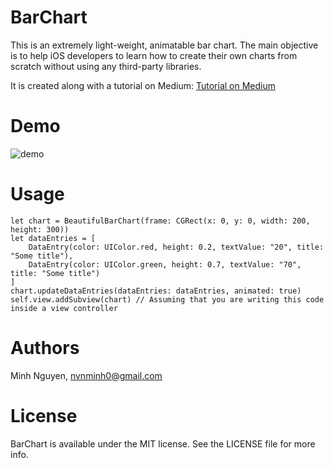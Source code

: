 # BarChart
This is an extremely light-weight, animatable bar chart. The main objective is to help iOS developers to learn how to create their own charts from scratch without using any third-party libraries. 

It is created along with a tutorial on Medium:
[Tutorial on Medium](https://medium.com/@leonardnguyen/build-your-own-chart-in-ios-part-1-bar-chart-e1b7f4789d70)

# Demo

![demo](https://raw.githubusercontent.com/nhatminh12369/BarChart/master/demo.gif)

# Usage
```
let chart = BeautifulBarChart(frame: CGRect(x: 0, y: 0, width: 200, height: 300))
let dataEntries = [
    DataEntry(color: UIColor.red, height: 0.2, textValue: "20", title: "Some title"),
    DataEntry(color: UIColor.green, height: 0.7, textValue: "70", title: "Some title")
]
chart.updateDataEntries(dataEntries: dataEntries, animated: true)
self.view.addSubview(chart) // Assuming that you are writing this code inside a view controller
```

# Authors

Minh Nguyen, nvnminh0@gmail.com

# License

BarChart is available under the MIT license. See the LICENSE file for more info.
